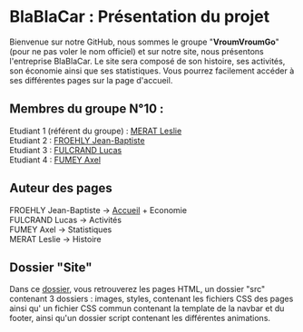 # BlaBlaCar : Présentation du projet

Bienvenue sur notre GitHub, nous sommes le groupe "<strong>VroumVroumGo</strong>" (pour ne pas voler le nom officiel) et sur notre site, nous présentons l'entreprise BlaBlaCar. Le site sera composé de son histoire, ses activités, son économie ainsi que ses statistiques. Vous pourrez facilement accéder à ses différentes pages sur la page d'accueil.

## Membres du groupe N°10 :

Etudiant 1 (référent du groupe) :  [MERAT Leslie](mailto:leslie.merat@edu.univ-fcomte.fr?subject=SAE_1_05_06)  
Etudiant 2 : [FROEHLY Jean-Baptiste](mailto:jean-baptiste.froehly@edu.univ-fcomte.fr?subject=SAE_1_05_06)   
Etudiant 3 : [FULCRAND Lucas](mailto:lucas.fulcrand@edu.univ-fcomte.fr?subject=SAE_1_05_06)  
Etudiant 4 : [FUMEY Axel](mailto:axel.fumey@edu.univ-fcomte.fr?subject=SAE_1_05_06)  

## Auteur des pages

FROEHLY Jean-Baptiste -> [Accueil](https://lfulcran-iut90.github.io/S1-2023-BlaBlaCar/Site/index.html) + Economie<br>
FULCRAND Lucas -> Activités<br>
FUMEY Axel -> Statistiques<br>
MERAT Leslie -> Histoire<br>

## Dossier "Site"

Dans ce [dossier](https://github.com/lfulcran-iut90/S1-2023-BlaBlaCar/tree/main/Site), vous retrouverez les pages HTML, un dossier "src" contenant 3 dossiers : images, styles, contenant les fichiers CSS des pages ainsi qu' un fichier CSS commun contenant la template de la navbar et du footer, ainsi qu'un dossier script contenant les différentes animations.
